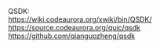 QSDK:  
  https://wiki.codeaurora.org/xwiki/bin/QSDK/  
  https://source.codeaurora.org/quic/qsdk    
  https://github.com/qianguozheng/qsdk
